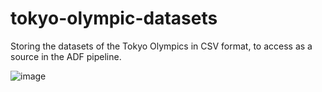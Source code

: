 # tokyo-olympic-datasets
Storing the datasets of the Tokyo Olympics in CSV format, to access as a source in the ADF pipeline.

![image](https://github.com/user-attachments/assets/a0cf0b7a-2132-4c77-8576-18fadef1c8f2)
